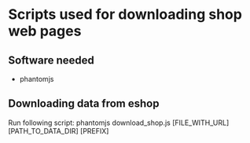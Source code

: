 # Scripts used for downloading shop web pages

## Software needed

- phantomjs

## Downloading data from eshop
Run following script:
phantomjs download_shop.js [FILE_WITH_URL] [PATH_TO_DATA_DIR] [PREFIX]
